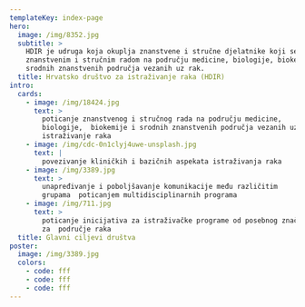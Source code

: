 ```yaml
---
templateKey: index-page
hero:
  image: /img/8352.jpg
  subtitle: >
    HDIR je udruga koja okuplja znanstvene i stručne djelatnike koji se bave
    znanstvenim i stručnim radom na području medicine, biologije, biokemije i
    srodnih znanstvenih područja vezanih uz rak.
  title: Hrvatsko društvo za istraživanje raka (HDIR)
intro:
  cards:
    - image: /img/18424.jpg
      text: >
        poticanje znanstvenog i stručnog rada na području medicine,
        biologije,  biokemije i srodnih znanstvenih područja vezanih uz
        istraživanje raka
    - image: /img/cdc-0n1clyj4uwe-unsplash.jpg
      text: |
        povezivanje kliničkih i bazičnih aspekata istraživanja raka
    - image: /img/3389.jpg
      text: >
        unapređivanje i poboljšavanje komunikacije među različitim
        grupama  poticanjem multidisciplinarnih programa
    - image: /img/711.jpg
      text: >
        poticanje inicijativa za istraživačke programe od posebnog značaja
        za  područje raka
  title: Glavni ciljevi društva
poster:
  image: /img/3389.jpg
  colors:
    - code: fff
    - code: fff
    - code: fff
---
```


